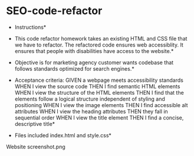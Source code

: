 # SEO-code-refactor

* Instructions*

* This code refactor homework takes an existing HTML and CSS file that we have to refactor. The refactored code ensures web accessiblity. It ensures that people with disabilities have access to the website.* 

* Objective is for marketing agency customer wants codebase that follows standards optimized for search engines.*

* Acceptance criteria:
GIVEN a webpage meets accessibility standards
WHEN I view the source code
THEN I find semantic HTML elements
WHEN I view the structure of the HTML elements
THEN I find that the elements follow a logical structure independent of styling and positioning
WHEN I view the image elements 
THEN I find accessible alt attributes 
WHEN I view the heading attributes 
THEN they fall in sequential order 
WHEN I view the title element 
THEN I find a concise, descriptive title*

* Files included
index.html and style.css*


Website screenshot.png


